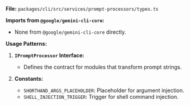 **File:** `packages/cli/src/services/prompt-processors/types.ts`

**Imports from `@google/gemini-cli-core`:**
- None from `@google/gemini-cli-core` directly.

**Usage Patterns:**
1.  **`IPromptProcessor` Interface:**
    *   Defines the contract for modules that transform prompt strings.

2.  **Constants:**
    *   `SHORTHAND_ARGS_PLACEHOLDER`: Placeholder for argument injection.
    *   `SHELL_INJECTION_TRIGGER`: Trigger for shell command injection.
